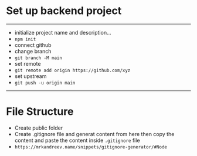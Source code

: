 # Set up backend project
---
- initialize project name and description...
- ``` npm init ```
- connect github
- change branch
- ``` git branch -M main ```
- set remote
- ``` git remote add origin https://github.com/xyz ```
- set upstream
- ```git push -u origin main```
---
# File Structure
- Create public folder
- Create .gitignore file and generat content from here then copy the content and paste the content inside `.gitignore` file 
- ```https://mrkandreev.name/snippets/gitignore-generator/#Node```
  
